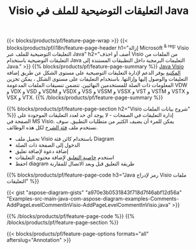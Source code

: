 ﻿---
title: Visio التعليقات التوضيحية للملف في Java
url: /ar/java/annotation/
description: قم بإضافة أو إزالة شرح البيانات التوضيحي لـ Visio ببضعة سطور فقط من Java التعليمات البرمجية.
---
{{< blocks/products/pf/feature-page-wrap >}}
{{< blocks/products/pf/i18n/feature-page-header h1="إزالة Microsoft <sup> & reg؛ </sup> Visio التعليقات التوضيحية للملف عبر Java" h2="أضف أو احذف Visio من الملفات من التعليقات التوضيحية باستخدام Java التعليمات البرمجية داخل التطبيقات المستندة إلى Java." >}}
{{% blocks/products/pf/feature-page-summary %}}
[Java Visio المكتبة](/diagram/java/) يوفر الدعم لإدارة التعليقات التوضيحية على مستوى الشكل عن طريق إضافة التعليقات والوصول إليها وإزالتها. باستخدام التعليقات على مستوى الشكل ، يمكن تخزين المعلومات ذات الصلة للمستخدمين النهائيين. تتضمن تنسيقات الملفات المدعومة VDW و VDX و VSD و VSDM و VSDX و VSS و VSSM و VSSX و VST و VSTM و VSTX و VSX و VTX.
{{% /blocks/products/pf/feature-page-summary %}}

{{% blocks/products/pf/feature-page-section h2="Visio شروح بيانات الملفات" %}}
إدارة التعليقات في الصفحات - لا يوجد أي حد لعدد التعليقات الموجودة على الصفحة في MS Visio. يمكن للمرء أن يضيف الكثير من متطلبات التطبيق. سوف نستخدم ملف [فئة الشرح](https://apireference.aspose.com/diagram/java/com.aspose.diagram/annotation) لكل هذه الوظائف.

+ تحميل ملف Visio باستخدام كائن فئة Diagram
+ الدخول إلى الصفحة ذات الصلة 
+ إضافة دعوة لإضافة تعليق
+ استخدم [خاصية التعليق](https://apireference.aspose.com/diagram/java/com.aspose.diagram/annotation#Comment) لإضافة محتوى التعليقات 
+ احفظ diagram طريقة التعليق قبل وبعد الاتصال للمقارنة

{{% blocks/products/pf/feature-page-code h3="Java رمز لإدراج Visio ملفات التعليقات" %}}

{{< gist "aspose-diagram-gists" "a970e3b0531843f718d7f46abf12d56a" "Examples-src-main-java-com-aspose-diagram-examples-Comments-AddPageLevelCommentInVisio-AddPageLevelCommentInVisio.java" >}}

{{% /blocks/products/pf/feature-page-code %}}
{{% /blocks/products/pf/feature-page-section %}}

{{< blocks/products/pf/feature-page-options formats="all" afterslug="Annotation" >}}